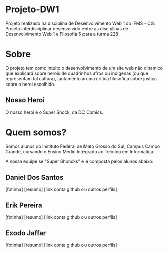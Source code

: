 # Projeto-DW1

Projeto realizado na disciplina de Desenvolvimento Web 1 do IFMS - CG.
Projeto interdisciplinar desenvolvido entre as disciplinas de Desenvolvimento Web 1 e Filosofia 5 para a turma 228

# Sobre 

O projeto tem como intuito o desenvolvimento de um site web não dinamico que explicará sobre herois de quadrinhos afros ou indigenas (ou que representam tal cultura), juntamento a uma critica filosofica sobre justiça sobre o heroi escolhido.

## Nosso Heroi

O nosso heroi é o Super Shock, da DC Comics.

# Quem somos?

Somos alunos do Instituto Federal de Mato Grosso do Sul, Campus Campo Grande, cursando o Ensino Medio Integrado ao Tecnico em Informatica.

A nossa equipe se "Super Shoncks" e é composta pelos alunos abaixo:

## Daniel Dos Santos

[fotinha]
[resumo]
[link conta github ou outros perfils]

## Erik Pereira

[fotinha]
[resumo]
[link conta github ou outros perfils]

## Exodo Jaffar

[fotinha]
[resumo]
[link conta github ou outros perfils]
